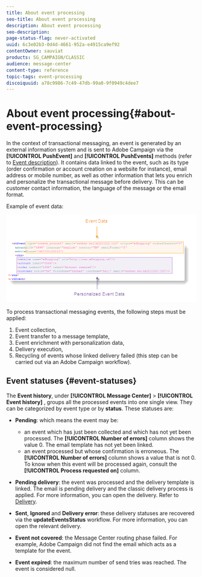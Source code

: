 ```yaml
---
title: About event processing
seo-title: About event processing
description: About event processing
seo-description: 
page-status-flag: never-activated
uuid: 6c3e02b3-0d4d-4661-952a-e4915ca9ef92
contentOwner: sauviat
products: SG_CAMPAIGN/CLASSIC
audience: message-center
content-type: reference
topic-tags: event-processing
discoiquuid: a78c9986-7c49-47db-99a0-9f0949c4dee7
---
```


# About event processing{#about-event-processing}

 In the context of transactional messaging, an event is generated by an external information system and is sent to Adobe Campaign via the **[!UICONTROL PushEvent]** and **[!UICONTROL PushEvents]** methods (refer to [Event description](../../message-center/using/event-description.md)). It contains data linked to the event, such as its type (order confirmation or account creation on a website for instance), email address or mobile number, as well as other information that lets you enrich and personalize the transactional message before delivery. This can be customer contact information, the language of the message or the email format.

Example of event data:

![](assets/messagecenter_events_request_001.png)

To process transactional messaging events, the following steps must be applied:

1. Event collection,
1. Event transfer to a message template,
1. Event enrichment with personalization data,
1. Delivery execution,
1. Recycling of events whose linked delivery failed (this step can be carried out via an Adobe Campaign workflow).

## Event statuses {#event-statuses}

The **Event history**, under **[!UICONTROL Message Center]** > **[!UICONTROL Event history]** , groups all the processed events into one single view. They can be categorized by event type or by **status**. These statuses are:

* **Pending**: which means the event may be:

    * an event which has just been collected and which has not yet been processed. The **[!UICONTROL Number of errors]** column shows the value 0. The email template has not yet been linked.
    * an event processed but whose confirmation is erroneous. The **[!UICONTROL Number of errors]** column shows a value that is not 0. To know when this event will be processed again, consult the **[!UICONTROL Process requested on]** column.

* **Pending delivery**: the event was processed and the delivery template is linked. The email is pending delivery and the classic delivery process is applied. For more information, you can open the delivery. Refer to [Delivery](../../delivery/using/about-message-tracking.md).
* **Sent**, **Ignored** and **Delivery error**: these delivery statuses are recovered via the **updateEventsStatus** workflow. For more information, you can open the relevant delivery.
* **Event not covered**: the Message Center routing phase failed. For example, Adobe Campaign did not find the email which acts as a template for the event.
* **Event expired**: the maximum number of send tries was reached. The event is considered null.
